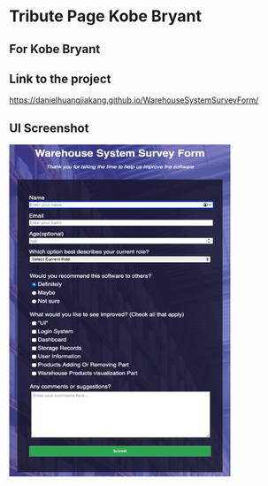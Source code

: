 # Tribute Page Kobe Bryant

## For Kobe Bryant

## Link to the project
https://danielhuangjiakang.github.io/WarehouseSystemSurveyForm/

## UI Screenshot

<img src="https://github.com/DanielHuangjiakang/WarehouseSystemSurveyForm/blob/main/warehouseSurveyFormScreenShort.png?raw=true" width="400" height="600"/>
